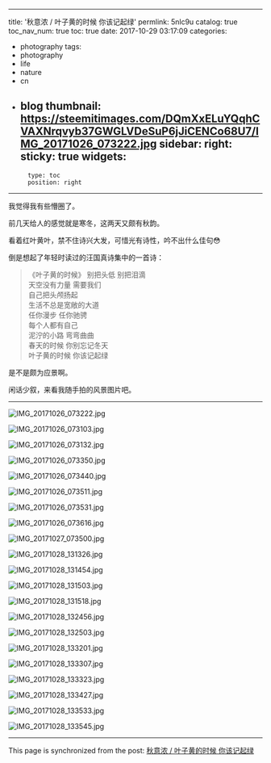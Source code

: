 
---
title: '秋意浓 / 叶子黄的时候 你该记起绿'
permlink: 5nlc9u
catalog: true
toc_nav_num: true
toc: true
date: 2017-10-29 03:17:09
categories:
- photography
tags:
- photography
- life
- nature
- cn
- blog
thumbnail: https://steemitimages.com/DQmXxELuYQqhCVAXNrqvyb37GWGLVDeSuP6jJiCENCo68U7/IMG_20171026_073222.jpg
sidebar:
    right:
        sticky: true
widgets:
    -
        type: toc
        position: right
---


我觉得我有些懵圈了。

前几天给人的感觉就是寒冬，这两天又颇有秋韵。

看着红叶黄叶，禁不住诗兴大发，可惜光有诗性，吟不出什么佳句😳

倒是想起了年轻时读过的汪国真诗集中的一首诗：
>《叶子黄的时候》
别把头低 别把泪滴  
天空没有力量 需要我们  
自己把头颅扬起  
生活不总是宽敞的大道  
任你漫步 任你驰骋  
每个人都有自己  
泥泞的小路 弯弯曲曲  
春天的时候 你别忘记冬天  
叶子黄的时候 你该记起绿

是不是颇为应景啊。

闲话少叙，来看我随手拍的风景图片吧。

----

![IMG_20171026_073222.jpg](https://steemitimages.com/DQmXxELuYQqhCVAXNrqvyb37GWGLVDeSuP6jJiCENCo68U7/IMG_20171026_073222.jpg)

![IMG_20171026_073103.jpg](https://steemitimages.com/DQmPT1Zotaw8MK3EQrpanaPNEUzw8YuZedT2TwscTQHvR86/IMG_20171026_073103.jpg)

![IMG_20171026_073132.jpg](https://steemitimages.com/DQmSsVW9gLfzHts9mSxeca6F9nb91T8NfPLkxv8EW2VRPuX/IMG_20171026_073132.jpg)

![IMG_20171026_073350.jpg](https://steemitimages.com/DQmd2MoZQgBWFbpJDx6zyPQtYgtu6s2pERxCMe9iyjmHGzm/IMG_20171026_073350.jpg)

![IMG_20171026_073440.jpg](https://steemitimages.com/DQmeC8XyMUCECzE11GFRWjVYuCkzsbTSQBQxtErsEpLMWNz/IMG_20171026_073440.jpg)

![IMG_20171026_073511.jpg](https://steemitimages.com/DQmcezGNW9PzqsDTVPvMiJnK6eML4Yh8xnt1g7vSXveKf2H/IMG_20171026_073511.jpg)

![IMG_20171026_073531.jpg](https://steemitimages.com/DQmdUBDnvt4i8oyJWPRgigJMHYtsAM9cSZ7JwgfRvhXb7ck/IMG_20171026_073531.jpg)

![IMG_20171026_073616.jpg](https://steemitimages.com/DQmcteVPH7ftK3dDyD35jKQvUFocxKmvKsou7iZdn1tXgUd/IMG_20171026_073616.jpg)

![IMG_20171027_073500.jpg](https://steemitimages.com/DQmW35SjBGbdzSBwsHvJUSQYdri7gu4MHETRC8b9pBSJEFs/IMG_20171027_073500.jpg)

![IMG_20171028_131326.jpg](https://steemitimages.com/DQmbNBs94uGu9S8Wbxvh9XHVjsEq7rRsPTavW6aqH3vcfU5/IMG_20171028_131326.jpg)

![IMG_20171028_131454.jpg](https://steemitimages.com/DQmdnFgCghHXGYetJxkGhJDEqCcCTdXKDHQu3CLMyhdNueL/IMG_20171028_131454.jpg)

![IMG_20171028_131503.jpg](https://steemitimages.com/DQmRHzau2QpaHr48BEdv7JUmSkH6FsWeD8FqHhEAHQHsSWT/IMG_20171028_131503.jpg)

![IMG_20171028_131518.jpg](https://steemitimages.com/DQmV7wfZbc9nttzU6iSbNwh3AA4MdukYkF4cZmivF8ih5Ct/IMG_20171028_131518.jpg)

![IMG_20171028_132456.jpg](https://steemitimages.com/DQmdv35RuDZUx6eRqjs5CtHMXSMZQ1wbnK9rrAgUav7RCZn/IMG_20171028_132456.jpg)

![IMG_20171028_132503.jpg](https://steemitimages.com/DQmTf5ufxWtE5WbQtoXohHi6iVMW4nd8XcWAWsJvxAx37Z8/IMG_20171028_132503.jpg)

![IMG_20171028_133201.jpg](https://steemitimages.com/DQmUZRZuAV2hvxQC4VwM1rVsDLckuVESgyPugVvLm9f9cJx/IMG_20171028_133201.jpg)

![IMG_20171028_133307.jpg](https://steemitimages.com/DQmXDTk13uJiRBALDCMhsKQYDwPuMxe2GooVCKnXMFJ9zN3/IMG_20171028_133307.jpg)

![IMG_20171028_133323.jpg](https://steemitimages.com/DQmYqqJG9iUvGdkj3dt2bKk8n3aHjut9856ASNxdbxQd3TT/IMG_20171028_133323.jpg)

![IMG_20171028_133427.jpg](https://steemitimages.com/DQmNQRAsDbYiGEwPn4DKYrFYoiENX7AmPtaGdL5cQeitWwm/IMG_20171028_133427.jpg)

![IMG_20171028_133533.jpg](https://steemitimages.com/DQmWR9MEERjKibTZmF5HSm53saifg6zdaFym2hkKJEyGXP8/IMG_20171028_133533.jpg)

![IMG_20171028_133545.jpg](https://steemitimages.com/DQmetLujRgyxJ7zqGuFCrtEf6HkXyANYGXbNJxec7gAAzk9/IMG_20171028_133545.jpg)

- - -

This page is synchronized from the post: [秋意浓 / 叶子黄的时候 你该记起绿](https://steemit.com/@oflyhigh/5nlc9u)
